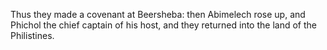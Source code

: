 Thus they made a covenant at Beersheba: then Abimelech rose up, and Phichol the chief captain of his host, and they returned into the land of the Philistines.

